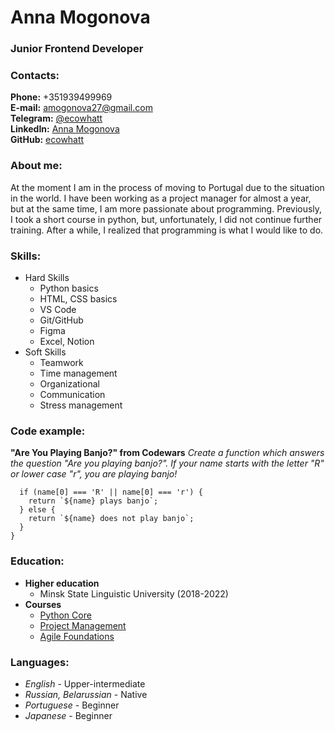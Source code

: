 # Anna Mogonova
### Junior Frontend Developer
### Contacts:
**Phone:** +351939499969\
**E-mail:** amogonova27@gmail.com\
**Telegram:** [@ecowhatt](https://t.me/ecowhatt)\
**LinkedIn:** [Anna Mogonova](https://www.linkedin.com/in/anna-mogonova/)\
**GitHub:** [ecowhatt](https://github.com/ecowhatt)
### About me:
At the moment I am in the process of moving to Portugal due to the situation in the world. I have been working as a project manager for almost a year, but at the same time, I am more passionate about programming. Previously, I took a short course in python, but, unfortunately, I did not continue further training. After a while, I realized that programming is what I would like to do.
### Skills:
* Hard Skills
    * Python basics
    * HTML, CSS basics
    * VS Code
    * Git/GitHub
    * Figma
    * Excel, Notion
* Soft Skills
    * Teamwork
    * Time management
    * Organizational
    * Communication
    * Stress management
### Code example:
**"Are You Playing Banjo?" from Codewars**
*Create a function which answers the question "Are you playing banjo?". If your name starts with the letter "R" or lower case "r", you are playing banjo!*
```function areYouPlayingBanjo(name) {
  if (name[0] === 'R' || name[0] === 'r') {
    return `${name} plays banjo`;
  } else {
    return `${name} does not play banjo`;
  }
}
```
### Education:
* **Higher education**
  * Minsk State Linguistic University (2018-2022)
* **Courses**
  * [Python Core](https://www.sololearn.com/certificates/course/en/24324311/1073/landscape/png)
  * [Project Management](https://www.linkedin.com/learning/certificates/30b0d0bac7960a32b603721f2656daa28e4bef800bad58ac94ec141f1890a650?trk=share_certificate)
  * [Agile Foundations](https://www.linkedin.com/learning/certificates/e414c7195777787a51ec968da44b63988b4dd5c9a455de23a36be7a6746bd453?trk=share_certificate)
### Languages:
* *English* - Upper-intermediate
* *Russian, Belarussian* - Native
* *Portuguese* - Beginner
* *Japanese* - Beginner